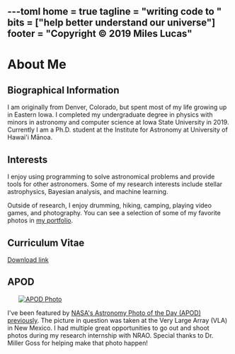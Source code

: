 ---toml
home = true
tagline = "writing code to "
bits = ["help better understand our universe"]
footer = "Copyright © 2019 Miles Lucas"
---

# About Me


## Biographical Information

I am originally from Denver, Colorado, but spent most of my life growing up in Eastern Iowa. I completed my undergraduate degree in physics with minors in astronomy and computer science at Iowa State University in 2019. Currently I am a Ph.D. student at the Institute for Astronomy at University of Hawai'i Mānoa.

## Interests

I enjoy using programming to solve astronomical problems and provide tools for other astronomers. Some of my research interests include stellar astrophysics, Bayesian analysis, and machine learning.

Outside of research, I enjoy drumming, hiking, camping, playing video games, and photography. You can see a selection of some of my favorite photos in [my portfolio](https://portfolio.mileslucas.com).

## Curriculum Vitae

[Download link](/CV.pdf)


## APOD

<a href="https://apod.nasa.gov/apod/ap180713.html">
    <img src="https://apod.nasa.gov/apod/image/1807/bracewellradiosundial1024.jpg" alt="APOD Photo" style="max-width: 90%; margin-left: auto; margin-right: auto; display: block;">
</a>

I've been featured by [NASA's Astronomy Photo of the Day (APOD) previously](https://apod.nasa.gov/apod/ap180713.html). The picture in question was taken at the Very Large Array (VLA) in New Mexico. I had multiple great opportunities to go out and shoot photos during my research internship with NRAO. Special thanks to Dr. Miller Goss for helping make that photo happen!
